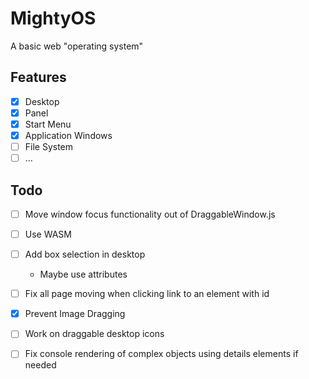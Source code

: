 # MightyOS
A basic web "operating system"

## Features
- [x] Desktop
- [x] Panel
- [x] Start Menu
- [x] Application Windows
- [ ] File System
- [ ] ...

## Todo
- [ ] Move window focus functionality out of DraggableWindow.js
- [ ] Use WASM
- [ ] Add box selection in desktop
    - Maybe use attributes
- [ ] Fix all page moving when clicking link to an element with id
- [x] Prevent Image Dragging
- [ ] Work on draggable desktop icons
- [ ] Fix console rendering of complex objects using details elements if needed

